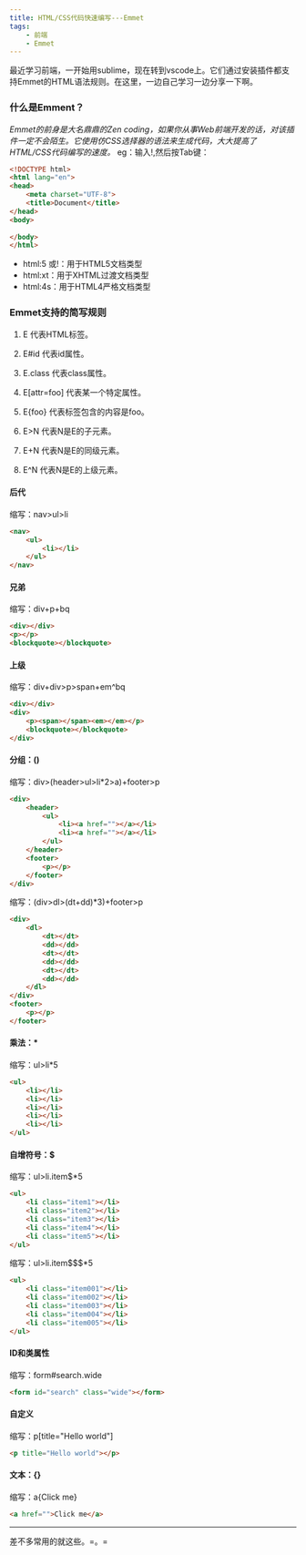 ```yaml
---
title: HTML/CSS代码快速编写---Emmet
tags: 
	- 前端
	- Emmet
---
```

最近学习前端，一开始用sublime，现在转到vscode上。它们通过安装插件都支持Emmet的HTML语法规则。在这里，一边自己学习一边分享一下啊。
### 什么是Emment？
*Emmet的前身是大名鼎鼎的Zen coding，如果你从事Web前端开发的话，对该插件一定不会陌生。它使用仿CSS选择器的语法来生成代码，大大提高了HTML/CSS代码编写的速度。*
eg：输入!,然后按Tab键：
```html
<!DOCTYPE html>
<html lang="en">
<head>
    <meta charset="UTF-8">
    <title>Document</title>
</head>
<body>
    
</body>
</html>
```

- html:5 或!：用于HTML5文档类型
- html:xt：用于XHTML过渡文档类型
- html:4s：用于HTML4严格文档类型

### Emmet支持的简写规则
1. E 代表HTML标签。

2. E#id 代表id属性。

3. E.class 代表class属性。

4. E[attr=foo] 代表某一个特定属性。

5. E{foo} 代表标签包含的内容是foo。

6. E>N 代表N是E的子元素。

7. E+N 代表N是E的同级元素。

8. E^N 代表N是E的上级元素。

<!--more-->
#### 后代
缩写：nav>ul>li

```html
<nav>
    <ul>
        <li></li>
    </ul>
</nav>
```
#### 兄弟
缩写：div+p+bq

```html
<div></div>
<p></p>
<blockquote></blockquote>
```

#### 上级

缩写：div+div>p>span+em^bq

```html
<div></div>
<div>
    <p><span></span><em></em></p>
    <blockquote></blockquote>
</div>
```

#### 分组：()

缩写：div>(header>ul>li*2>a)+footer>p
```html
<div>
    <header>
        <ul>
            <li><a href=""></a></li>
            <li><a href=""></a></li>
        </ul>
    </header>
    <footer>
        <p></p>
    </footer>
</div>
```
缩写：(div>dl>(dt+dd)*3)+footer>p

```html
<div>
    <dl>
        <dt></dt>
        <dd></dd>
        <dt></dt>
        <dd></dd>
        <dt></dt>
        <dd></dd>
    </dl>
</div>
<footer>
    <p></p>
</footer>
```

#### 乘法：*

缩写：ul>li*5

```html
<ul>
    <li></li>
    <li></li>
    <li></li>
    <li></li>
    <li></li>
</ul>
```

#### 自增符号：$
缩写：ul>li.item$*5

```html
<ul>
    <li class="item1"></li>
    <li class="item2"></li>
    <li class="item3"></li>
    <li class="item4"></li>
    <li class="item5"></li>
</ul>
```

缩写：ul>li.item$$$*5

```html
<ul>
    <li class="item001"></li>
    <li class="item002"></li>
    <li class="item003"></li>
    <li class="item004"></li>
    <li class="item005"></li>
</ul>
```
#### ID和类属性
缩写：form#search.wide

```html
<form id="search" class="wide"></form>
```

#### 自定义
缩写：p[title="Hello world"]

```html
<p title="Hello world"></p>
```
#### 文本：{}
缩写：a{Click me}
```html
<a href="">Click me</a>
```
-----------
差不多常用的就这些。=。=